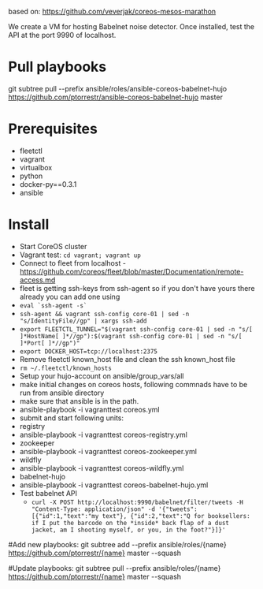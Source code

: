 based on: https://github.com/veverjak/coreos-mesos-marathon

We create a VM for hosting Babelnet noise detector. Once installed, test the API at the port 9990 of localhost.

# Pull playbooks
git subtree pull --prefix ansible/roles/ansible-coreos-babelnet-hujo https://github.com/ptorrestr/ansible-coreos-babelnet-hujo master

# Prerequisites

- fleetctl
- vagrant
- virtualbox
- python
 - docker-py==0.3.1
 - ansible

# Install

 - Start CoreOS cluster
  - Vagrant test: ``cd vagrant; vagrant up``
 - Connect to fleet from localhost - https://github.com/coreos/fleet/blob/master/Documentation/remote-access.md
  - fleet is getting ssh-keys from ssh-agent so if you don't have yours there already you can add one using
  - ``eval `ssh-agent -s` ``
  - ``ssh-agent && vagrant ssh-config core-01 | sed -n "s/IdentityFile//gp" | xargs ssh-add``
  - ``export FLEETCTL_TUNNEL="$(vagrant ssh-config core-01 | sed -n "s/[ ]*HostName[ ]*//gp"):$(vagrant ssh-config core-01 | sed -n "s/[ ]*Port[ ]*//gp")"``
  - ``export DOCKER_HOST=tcp://localhost:2375``
 - Remove fleetctl known\_host file and clean the ssh known\_host file
  - ``rm ~/.fleetctl/known_hosts`` 
 - Setup your hujo-account on ansible/group\_vars/all
 - make initial changes on coreos hosts, following commnads have to be run from ansible directory
  - make sure that ansible is in the path.
  - ansible-playbook -i vagranttest coreos.yml
 - submit and start following units:
  - registry
   - ansible-playbook -i vagranttest coreos-registry.yml
  - zookeeper
   - ansible-playbook -i vagranttest coreos-zookeeper.yml
  - wildfly
   - ansible-playbook -i vagranttest coreos-wildfly.yml
  - babelnet-hujo
   - ansible-playbook -i vagranttest coreos-babelnet-hujo.yml
 - Test babelnet API
   - `` curl -X POST http://localhost:9990/babelnet/filter/tweets -H "Content-Type: application/json" -d '{"tweets":[{"id":1,"text":"my text"}, {"id":2,"text":"Q for booksellers: if I put the barcode on the *inside* back flap of a dust jacket, am I shooting myself, or you, in the foot?"}]}'
     ``

#Add new playbooks:
git subtree add --prefix ansible/roles/{name} https://github.com/ptorrestr/{name} master --squash

#Update playbooks:
git subtree pull --prefix ansible/roles/{name} https://github.com/ptorrestr/{name} master --squash
